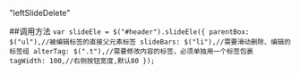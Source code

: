 "leftSlideDelete" 

##调用方法
``
var slideEle = $("#header").slideEle({
            parentBox: $("ul"),//被编辑标签的直接父元素标签
            slideBars: $("li"),//需要滑动删除、编辑的标签组
            alterTag: $(".t"),//需要修改内容的标签，必须单独用一个标签包裹
            tagWidth: 100,//右侧按钮宽度,默认80
        });
``
